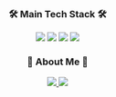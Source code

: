 
<p align="center">

<h3 align="center">🛠 Main Tech Stack 🛠</h3>

<p align="center">
  <img src="https://img.shields.io/badge/ReactJS-61DAFB?style=flat-square&logo=React&logoColor=white&style=flat" />
  <img src="https://img.shields.io/badge/TypeScript-3178C6?style=flat-square&logo=TypeScript&logoColor=white&style=flat" />
  <img src="https://img.shields.io/badge/Cypress-17202C?style=flat-square&logo=Cypress&logoColor=white&style=flat" />
  <img src="https://img.shields.io/badge/Storybook-FF4785?style=flat-square&logo=Storybook&logoColor=white&style=flat" />
</p> 

<h3 align="center">🧠 About Me 🧠</h3>

<p align="center">
  <a href="https://common-dev.tistory.com/">
    <img src="https://img.shields.io/badge/Tistory-222222?logo=Internet Explorer&style=flat-square&style=flat" />
  </a>
  <a href="https://github.com/mye0ngs00/">
    <img src="https://img.shields.io/badge/GitHub-181717?logo=github&style=flat-square&style=flat" />
  </a>
</p>